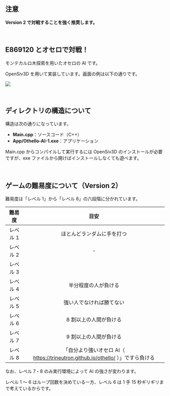 ## 注意
**Version 2 で対戦することを強く推奨します。**

<br />

## E869120 とオセロで対戦！
モンテカルロ木探索を用いたオセロの AI です。

OpenSiv3D を用いて実装しています。画面の例は以下の通りです。

![ ](https://i.ibb.co/YbTXQ3m/4.jpg)

<br />

## ディレクトリの構造について
構造は次の通りになっています。

* **Main.cpp**：ソースコード（C++）
* **App/Othello-AI-1.exe**：アプリケーション

Main.cpp からコンパイルして実行するには OpenSiv3D のインストールが必要ですが、exe ファイルから開けばインストールしなくても遊べます。

<br />

## ゲームの難易度について（Version 2）
難易度は「レベル 1」から「レベル 8」の六段階に分かれています。

| 難易度 | 目安 |
|:---:|:---:|
| レベル 1 | ほとんどランダムに手を打つ |
| レベル 2 | - |
| レベル 3 |  |
| レベル 4 | 半分程度の人が負ける |
| レベル 5 | 強い人でなければ勝てない |
| レベル 6 | 8 割以上の人間が負ける |
| レベル 7 | 9 割以上の人間が負ける |
| レベル 8 | 「自分より強いオセロ AI（ https://trineutron.github.io/othello/ ）」ですら負ける |

なお、レベル 7・8 のみ実行環境によって AI の強さが変わります。

レベル 1 ～ 6 はループ回数を決めている一方、レベル 6 は 1 手 15 秒ギリギリまで考えているからです。
